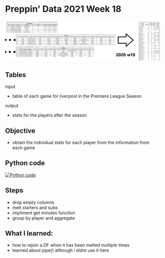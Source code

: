# Preppin' Data 2021 Week 18
<img src='2020 w18.jpg?raw=true' alt="Python code for bonus charts">

## Tables
input
* table of each game for liverpool in the Premiere League Season

output
* stats for the players after the season

## Objective
* obtain the individual stats for each player from the information from each game

## Python code
<a href="solution.py">
<img src='code snippit.jpg?raw=true' alt="Python code">
</a>

##  Steps
* drop empty columns
* melt starters and subs
* impliment get minutes function
* group by player and aggregate

## What I learned:
* how to rejoin a DF when it has been melted multiple times
* learned about pipe() although i didnt use it here
